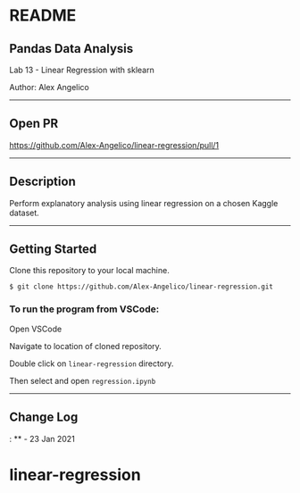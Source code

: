 # README

## Pandas Data Analysis

Lab 13 - Linear Regression with sklearn

Author: Alex Angelico

----

## Open PR

https://github.com/Alex-Angelico/linear-regression/pull/1

----

## Description

Perform explanatory analysis using linear regression on a chosen Kaggle dataset.

----

## Getting Started

Clone this repository to your local machine.

```
$ git clone https://github.com/Alex-Angelico/linear-regression.git
```

### To run the program from VSCode:

Open VSCode

Navigate to location of cloned repository.

Double click on ```linear-regression``` directory.

Then select and open ```regression.ipynb```

----

## Change Log

: ** - 23 Jan 2021
# linear-regression
